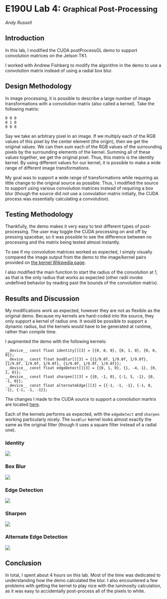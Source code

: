 # E190U Lab 4: <small>Graphical Post-Processing</small>
<address>Andy Russell</address>

## Introduction

In this lab, I modified the CUDA postProcessGL demo to support convolution
matrices on the Jetson TK1.

I worked with Andrew Fishberg to modify the algorithm in the demo to use a
convolution matrix instead of using a radial box blur.

## Design Methodology

In image processing, it is possible to describe a large number of image
transformations with a convolution matrix (also called a kernel). Take the
following matrix:

```
0 0 0
0 1 0
0 0 0
```

Say we take an arbitrary pixel in an image. If we multiply each of the RGB
values of this pixel by the center element (the origin), then we get the
original values. We can then sum each of the RGB values of the surrounding
pixels by the surrounding elements of the kernel. Summing all of these values
together, we get the original pixel. Thus, this matrix is the identity kernel.
By using different values for our kernel, it is possible to make a wide range of
different image transformations.

My goal was to support a wide range of transformations while requiring as little
change to the original source as possible. Thus, I modified the source to
support using various convolution matrices instead of requiring a box blur
(though the source did not use a convulation matrix initially, the CUDA process
was essentially calculating a convolution).

## Testing Methodology

Thankfully, the demo makes it very easy to test different types of
post-processing. The user may toggle the CUDA processing on and off by pressing
spacebar, so it was possible to see the difference between no processing and the
matrix being tested almost instantly.

To see if my convolution matrices worked as expected, I simply visually compared
the image output from the demo to the image/kernel pairs provided on [the kernel
Wikipedia page][kernel-page].

I also modified the main function to start the radius of the convolution at 1,
as that is the only radius that works as expected (other radii invoke undefined
behavior by reading past the bounds of the convolution matrix).

## Results and Discussion

My modifications work as expected, however they are not as flexible as the
original demo. Because my kernels are hard-coded into the source, they only
support a kernel of radius one. It would be possible to support a dynamic
radius, but the kernels would have to be generated at runtime, rather than
compile time.

I augmented the demo with the following kernels:

```cuda
__device__ const float identity[][3] = {{0, 0, 0}, {0, 1, 0}, {0, 0, 0}};
__device__ const float boxBlur[][3] = {{1/9.0f, 1/9.0f, 1/9.0f}, {1/9.0f, 1/9.0f, 1/9.0f}, {1/9.0f, 1/9.0f, 1/9.0f}};
__device__ const float edgeDetect[][3] = {{0, 1, 0}, {1, -4, 1}, {0, 1, 0}};
__device__ const float sharpen[][3] = {{0, -1, 0}, {-1, 5, -1}, {0, -1, 0}};
__device__ const float alternateEdge[][3] = {{-1, -1, -1}, {-1, 8, -1}, {-1, -1, -1}};
```

The changes I made to the CUDA source to support a convolution martrix are located
[here](https://github.com/euclio/video-game-console-design/commit/53477a434ff967a6f8a80c6c99bc7165485f8ffc).

Each of the kernels performs as expected, with the `edgeDetect` and `sharpen`
working particularly nicely. The `boxBlur` kernel looks almost exactly the same
as the original filter (though it uses a square filter instead of a radial one).

### Identity

![](./img/identity.png)

### Box Blur

![](./img/boxBlur.png)

### Edge Detection

![](./img/edgeDetect.png)

### Sharpen

![](./img/sharpen.png)

### Alternate Edge Detection

![](./img/altEdge.png)

## Conclusion

In total, I spent about 4 hours on this lab. Most of the time was dedicated to
understanding how the demo calculated the blur. I also encountered a few
problems with getting the kernel to play nice with the luminosity calculation,
as it was easy to accidentally post-process all of the pixels to white.

[kernel-page]: http://en.wikipedia.org/wiki/Kernel_%28image_processing%29#Details
